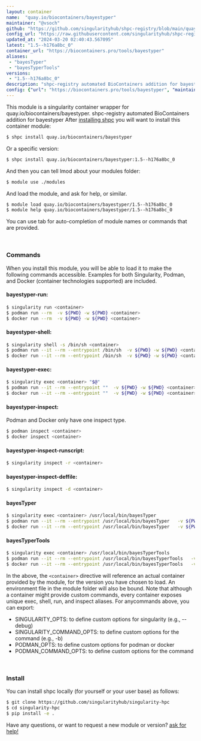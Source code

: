 ```yaml
---
layout: container
name:  "quay.io/biocontainers/bayestyper"
maintainer: "@vsoch"
github: "https://github.com/singularityhub/shpc-registry/blob/main/quay.io/biocontainers/bayestyper/container.yaml"
config_url: "https://raw.githubusercontent.com/singularityhub/shpc-registry/main/quay.io/biocontainers/bayestyper/container.yaml"
updated_at: "2024-03-20 02:40:43.567095"
latest: "1.5--h176a8bc_0"
container_url: "https://biocontainers.pro/tools/bayestyper"
aliases:
 - "bayesTyper"
 - "bayesTyperTools"
versions:
 - "1.5--h176a8bc_0"
description: "shpc-registry automated BioContainers addition for bayestyper"
config: {"url": "https://biocontainers.pro/tools/bayestyper", "maintainer": "@vsoch", "description": "shpc-registry automated BioContainers addition for bayestyper", "latest": {"1.5--h176a8bc_0": "sha256:370d1f8a36cbc9ec5114852d834dd60037b74f3b3ab09c58ccecea0197cfd4f0"}, "tags": {"1.5--h176a8bc_0": "sha256:370d1f8a36cbc9ec5114852d834dd60037b74f3b3ab09c58ccecea0197cfd4f0"}, "docker": "quay.io/biocontainers/bayestyper", "aliases": {"bayesTyper": "/usr/local/bin/bayesTyper", "bayesTyperTools": "/usr/local/bin/bayesTyperTools"}}
---
```


This module is a singularity container wrapper for quay.io/biocontainers/bayestyper.
shpc-registry automated BioContainers addition for bayestyper
After [installing shpc](#install) you will want to install this container module:


```bash
$ shpc install quay.io/biocontainers/bayestyper
```

Or a specific version:

```bash
$ shpc install quay.io/biocontainers/bayestyper:1.5--h176a8bc_0
```

And then you can tell lmod about your modules folder:

```bash
$ module use ./modules
```

And load the module, and ask for help, or similar.

```bash
$ module load quay.io/biocontainers/bayestyper/1.5--h176a8bc_0
$ module help quay.io/biocontainers/bayestyper/1.5--h176a8bc_0
```

You can use tab for auto-completion of module names or commands that are provided.

<br>

### Commands

When you install this module, you will be able to load it to make the following commands accessible.
Examples for both Singularity, Podman, and Docker (container technologies supported) are included.

#### bayestyper-run:

```bash
$ singularity run <container>
$ podman run --rm  -v ${PWD} -w ${PWD} <container>
$ docker run --rm  -v ${PWD} -w ${PWD} <container>
```

#### bayestyper-shell:

```bash
$ singularity shell -s /bin/sh <container>
$ podman run --it --rm --entrypoint /bin/sh  -v ${PWD} -w ${PWD} <container>
$ docker run --it --rm --entrypoint /bin/sh  -v ${PWD} -w ${PWD} <container>
```

#### bayestyper-exec:

```bash
$ singularity exec <container> "$@"
$ podman run --it --rm --entrypoint ""  -v ${PWD} -w ${PWD} <container> "$@"
$ docker run --it --rm --entrypoint ""  -v ${PWD} -w ${PWD} <container> "$@"
```

#### bayestyper-inspect:

Podman and Docker only have one inspect type.

```bash
$ podman inspect <container>
$ docker inspect <container>
```

#### bayestyper-inspect-runscript:

```bash
$ singularity inspect -r <container>
```

#### bayestyper-inspect-deffile:

```bash
$ singularity inspect -d <container>
```


#### bayesTyper

```bash
$ singularity exec <container> /usr/local/bin/bayesTyper
$ podman run --it --rm --entrypoint /usr/local/bin/bayesTyper   -v ${PWD} -w ${PWD} <container> -c " $@"
$ docker run --it --rm --entrypoint /usr/local/bin/bayesTyper   -v ${PWD} -w ${PWD} <container> -c " $@"
```


#### bayesTyperTools

```bash
$ singularity exec <container> /usr/local/bin/bayesTyperTools
$ podman run --it --rm --entrypoint /usr/local/bin/bayesTyperTools   -v ${PWD} -w ${PWD} <container> -c " $@"
$ docker run --it --rm --entrypoint /usr/local/bin/bayesTyperTools   -v ${PWD} -w ${PWD} <container> -c " $@"
```



In the above, the `<container>` directive will reference an actual container provided
by the module, for the version you have chosen to load. An environment file in the
module folder will also be bound. Note that although a container
might provide custom commands, every container exposes unique exec, shell, run, and
inspect aliases. For anycommands above, you can export:

 - SINGULARITY_OPTS: to define custom options for singularity (e.g., --debug)
 - SINGULARITY_COMMAND_OPTS: to define custom options for the command (e.g., -b)
 - PODMAN_OPTS: to define custom options for podman or docker
 - PODMAN_COMMAND_OPTS: to define custom options for the command

<br>

### Install

You can install shpc locally (for yourself or your user base) as follows:

```bash
$ git clone https://github.com/singularityhub/singularity-hpc
$ cd singularity-hpc
$ pip install -e .
```

Have any questions, or want to request a new module or version? [ask for help!](https://github.com/singularityhub/singularity-hpc/issues)